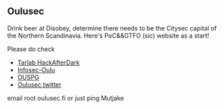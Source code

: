 ## Oulusec

Drink beer at Disobey, determine there needs to be the Citysec capital of the Northern Scandinavia. Here's PoC&&GTFO (sic) website as a start! 

Please do check

* [Tarlab HackAfterDark](http://tarlab.fi/HackAfterDark/)
* [Infosec-Oulu](https://infosec-oulu.fi/)
* [OUSPG](https://github.com/ouspg/)
* [Oulusec twitter](https://twitter.com/oulusec)

email root oulusec.fi or just ping Mutjake
